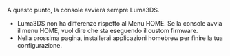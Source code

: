 A questo punto, la console avvierà sempre Luma3DS.

- Luma3DS non ha differenze rispetto al Menu HOME. Se la console avvia il menu HOME, vuol dire che sta eseguendo il custom firmware.
- Nella prossima pagina, installerai applicazioni homebrew per finire la tua configurazione.
